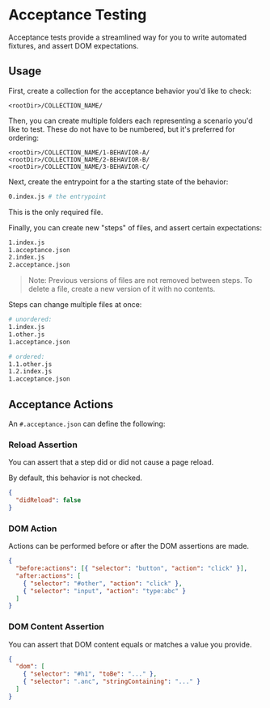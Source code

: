 # Acceptance Testing

Acceptance tests provide a streamlined way for you to write automated fixtures,
and assert DOM expectations.

## Usage

First, create a collection for the acceptance behavior you'd like to check:

```
<rootDir>/COLLECTION_NAME/
```

Then, you can create multiple folders each representing a scenario you'd like
to test. These do not have to be numbered, but it's preferred for ordering:

```
<rootDir>/COLLECTION_NAME/1-BEHAVIOR-A/
<rootDir>/COLLECTION_NAME/2-BEHAVIOR-B/
<rootDir>/COLLECTION_NAME/3-BEHAVIOR-C/
```

Next, create the entrypoint for a the starting state of the behavior:

```bash
0.index.js # the entrypoint
```

This is the only required file.

Finally, you can create new "steps" of files, and assert certain expectations:

```bash
1.index.js
1.acceptance.json
2.index.js
2.acceptance.json
```

> Note: Previous versions of files are not removed between steps.
> To delete a file, create a new version of it with no contents.

Steps can change multiple files at once:

```bash
# unordered:
1.index.js
1.other.js
1.acceptance.json

# ordered:
1.1.other.js
1.2.index.js
1.acceptance.json
```

## Acceptance Actions

An `#.acceptance.json` can define the following:

### Reload Assertion

You can assert that a step did or did not cause a page reload.

By default, this behavior is not checked.

```json
{
  "didReload": false
}
```

### DOM Action

Actions can be performed before or after the DOM assertions are made.

```json
{
  "before:actions": [{ "selector": "button", "action": "click" }],
  "after:actions": [
    { "selector": "#other", "action": "click" },
    { "selector": "input", "action": "type:abc" }
  ]
}
```

### DOM Content Assertion

You can assert that DOM content equals or matches a value you provide.

```json
{
  "dom": [
    { "selector": "#h1", "toBe": "..." },
    { "selector": ".anc", "stringContaining": "..." }
  ]
}
```
